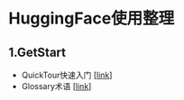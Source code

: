 # HuggingFace使用整理

## 1.GetStart
- QuickTour快速入门 \[[link](/huggingface/QuickTour入门.md)\]
- Glossary术语 \[[link](/huggingface/Glossary术语.md)\]